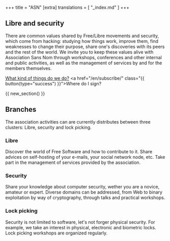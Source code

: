 +++
title = "ASN"
[extra]
translations = [
    "_index.md"
]
+++

## Libre and security

There are common values shared by Free/Libre movements and security, which come
from hacking: studying how things work, improve them, find weaknesses to change
their purpose, share one's discoveries with its peers and the rest of the
world. We invite you to keep these values alive with Association Sans Nom
through workshops, conferences and other internal and public activities, as
well as the management of services by and for the members themselves.

<a href="/en/activities" class="{{ button() }}">What kind of things do we
do?</a> <a href="/en/subscribe/" class="{{ button(type="success") }}">Where do
I sign?</a>

{{ new_section() }}

## Branches

The association activities can are currently distributes between three
clusters: Libre, security and lock picking.


<div class="blocks flex-3col">
<div>

### Libre

Discover the world of Free Software and how to contribute to it. Share advices
on self-hosting of your e-mails, your social network node, etc. Take part in
the management of services provided by the association.

</div>

<div>

### Security

Share your knowledge about computer security, wether you are a novice, amateur
or expert. Diverse domains can be addressed, from Web to binary exploitation by
way of cryptography, through talks and practical workshops.

</div>

<div>

### Lock picking

Security is not limited to software, let's not forger physical security. For
example, we take an interest in physical, electronic and biometric locks. Lock
picking workshops are organized regularly.

</div>
</div>
